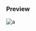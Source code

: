 ### Preview
![a](https://github.com/Eazvy/UILibs/blob/main/Librarys/Arrayfield/Screenshot%202023-06-22%20104812.png?raw=true)

